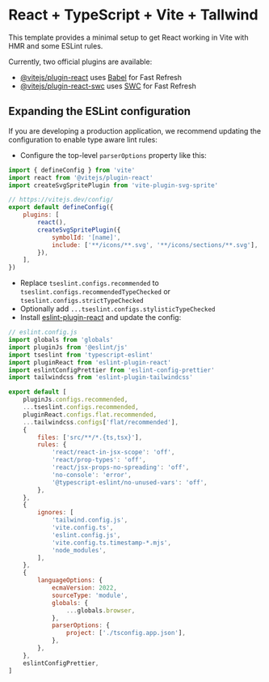 # React + TypeScript + Vite + Tallwind

This template provides a minimal setup to get React working in Vite with HMR and some ESLint rules.

Currently, two official plugins are available:

- [@vitejs/plugin-react](https://github.com/vitejs/vite-plugin-react/blob/main/packages/plugin-react/README.md) uses [Babel](https://babeljs.io/) for Fast Refresh
- [@vitejs/plugin-react-swc](https://github.com/vitejs/vite-plugin-react-swc) uses [SWC](https://swc.rs/) for Fast Refresh

## Expanding the ESLint configuration

If you are developing a production application, we recommend updating the configuration to enable type aware lint rules:

- Configure the top-level `parserOptions` property like this:

```js
import { defineConfig } from 'vite'
import react from '@vitejs/plugin-react'
import createSvgSpritePlugin from 'vite-plugin-svg-sprite'

// https://vitejs.dev/config/
export default defineConfig({
	plugins: [
		react(),
		createSvgSpritePlugin({
			symbolId: '[name]',
			include: ['**/icons/**.svg', '**/icons/sections/**.svg'],
		}),
	],
})
```

- Replace `tseslint.configs.recommended` to `tseslint.configs.recommendedTypeChecked` or `tseslint.configs.strictTypeChecked`
- Optionally add `...tseslint.configs.stylisticTypeChecked`
- Install [eslint-plugin-react](https://github.com/jsx-eslint/eslint-plugin-react) and update the config:

```js
// eslint.config.js
import globals from 'globals'
import pluginJs from '@eslint/js'
import tseslint from 'typescript-eslint'
import pluginReact from 'eslint-plugin-react'
import eslintConfigPrettier from 'eslint-config-prettier'
import tailwindcss from 'eslint-plugin-tailwindcss'

export default [
	pluginJs.configs.recommended,
	...tseslint.configs.recommended,
	pluginReact.configs.flat.recommended,
	...tailwindcss.configs['flat/recommended'],
	{
		files: ['src/**/*.{ts,tsx}'],
		rules: {
			'react/react-in-jsx-scope': 'off',
			'react/prop-types': 'off',
			'react/jsx-props-no-spreading': 'off',
			'no-console': 'error',
			'@typescript-eslint/no-unused-vars': 'off',
		},
	},
	{
		ignores: [
			'tailwind.config.js',
			'vite.config.ts',
			'eslint.config.js',
			'vite.config.ts.timestamp-*.mjs',
			'node_modules',
		],
	},
	{
		languageOptions: {
			ecmaVersion: 2022,
			sourceType: 'module',
			globals: {
				...globals.browser,
			},
			parserOptions: {
				project: ['./tsconfig.app.json'],
			},
		},
	},
	eslintConfigPrettier,
]
```
